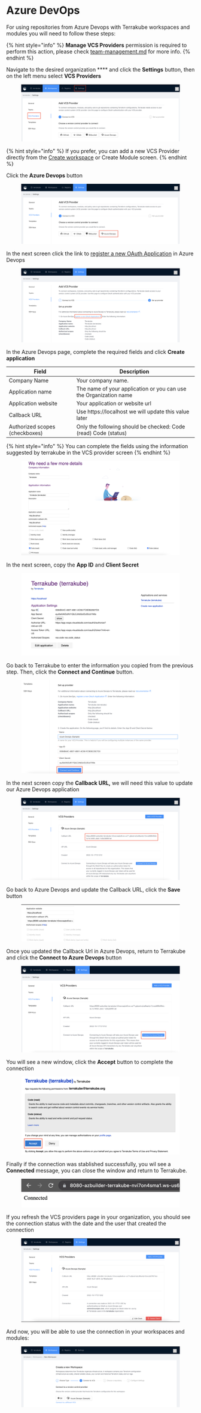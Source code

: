 # Azure DevOps

For using repositories from Azure Devops with Terrakube workspaces and modules you will need to follow these steps:

{% hint style="info" %}
**Manage VCS Providers** permission is required to perform this action, please check [team-management.md](../organizations/team-management.md "mention") for more info.
{% endhint %}

Navigate to the desired organization **** and click the **Settings** button, then on the left menu select **VCS Providers**&#x20;

<figure><img src="../../.gitbook/assets/image (14) (2).png" alt=""><figcaption></figcaption></figure>

{% hint style="info" %}
If you prefer, you can add a new VCS Provider directly from the [Create workspace](../workspaces/creating-workspaces.md) or Create Module screen.
{% endhint %}

Click the **Azure Devops** button

<figure><img src="../../.gitbook/assets/image (11) (2).png" alt=""><figcaption></figcaption></figure>

In the next screen click the link to [register a new OAuth Application](https://aex.dev.azure.com/app/register?mkt=en-US) in Azure Devops

<figure><img src="../../.gitbook/assets/image (6) (4).png" alt=""><figcaption></figcaption></figure>

In the Azure Devops page, complete the required fields and click **Create application**

| Field                          | Description                                                       |
| ------------------------------ | ----------------------------------------------------------------- |
| Company Name                   | Your company name.                                                |
| Application name               | The name of your application or you can use the Organization name |
| Application website            | Your application or website url                                   |
| Callback URL                   | Use https://localhost we will update this value later             |
| Authorized scopes (checkboxes) | Only the following should be checked: Code (read) Code (status)   |

{% hint style="info" %}
You can complete the fields using the information suggested by terrakube in the VCS provider screen
{% endhint %}



<figure><img src="../../.gitbook/assets/image (8) (6).png" alt=""><figcaption></figcaption></figure>

In the next screen, copy the **App ID** and **Client Secret**

<figure><img src="../../.gitbook/assets/image (9).png" alt=""><figcaption></figcaption></figure>

Go back to Terrakube to enter the information you copied from the previous step. Then, click the **Connect and Continue** button.

<figure><img src="../../.gitbook/assets/image (2) (5) (1) (1).png" alt=""><figcaption></figcaption></figure>

In the next screen copy the **Callback URL,** we will need this value to update our Azure Devops application

<figure><img src="../../.gitbook/assets/image (3) (2).png" alt=""><figcaption></figcaption></figure>

Go back to Azure Devops and update the Callback URL, click the **Save** button

<figure><img src="../../.gitbook/assets/image (4) (6).png" alt=""><figcaption></figcaption></figure>

Once you updated the Callback Url in Azure Devops, return to Terrakube and click the **Connect to Azure Devops** button

<figure><img src="../../.gitbook/assets/image (10) (4).png" alt=""><figcaption></figcaption></figure>

You will see a new window, click the **Accept** button to complete the connection

<figure><img src="../../.gitbook/assets/image (12) (1).png" alt=""><figcaption></figcaption></figure>

Finally if the connection was stablished successfully, you wil see a **Connected** message, you can close the window and return to Terrakube.

<figure><img src="../../.gitbook/assets/image (6) (1) (5).png" alt=""><figcaption></figcaption></figure>

If you refresh the VCS providers page in your organization, you should see the connection status with the date and the user that created the connection

<figure><img src="../../.gitbook/assets/image (2) (5) (1).png" alt=""><figcaption></figcaption></figure>

And now, you will be able to use the connection in your workspaces and modules:

<figure><img src="../../.gitbook/assets/image (7) (1).png" alt=""><figcaption></figcaption></figure>
